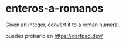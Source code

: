 # enteros-a-romanos
Given an integer, convert it to a roman numeral.


puedes probarlo en https://dartpad.dev/
